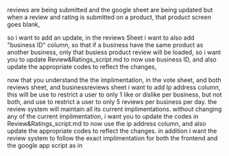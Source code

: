 reviews are being submitted and the google sheet are being updated but when a review and rating is submitted on a product, that product screen goes blank, 

so i want to add an update, in the reviews Sheet i want to also add "business ID" column, so that if a business have the same product as another business, only that busiess product review will be loaded, so i want you to update Review&Ratings_script.md to now use business ID, and also update the appropriate codes to reflect the changes,



now that you understand the the implimentation, in the vote sheet, and both reviews sheet, and businessreviews sheet i want to add Ip address column, this will be use to restrict a user to only 1 like or dislike per business, but not both, and use to restrict a user to only 5 reviews per business per day. the review system will maintain all its current implimentations. without changing any of the current implimentation, i want you to update the codes in Review&Ratings_script.md to now use the ip address column, and also update the appropriate codes to reflect the changes. in addition i want the review system to follow the exact implimentation for both the frontend and the google app script as in 